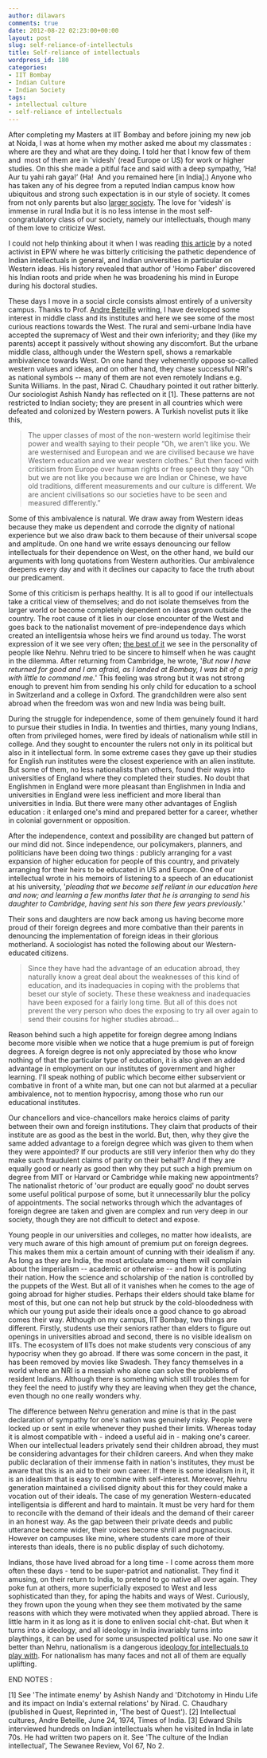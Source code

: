 ```yaml
---
author: dilawars
comments: true
date: 2012-08-22 02:23:00+00:00
layout: post
slug: self-reliance-of-intellectuls
title: Self-reliance of intellectuals
wordpress_id: 180
categories:
- IIT Bombay
- Indian Culture
- Indian Society
tags:
- intellectual culture
- self-reliance of intellectuals
---
```


After completing my Masters at IIT Bombay and before joining my new job at Noida, I was at home when my mother asked me about my classmates : where are they and what are they doing. I told her that I know few of them and  most of them are in 'videsh' (read Europe or US) for work or higher studies. On this she made a pitiful face and said with a deep sympathy, ‘Ha! Aur tu yahi rah gaya!’ (Ha!  And you remained here [in India].) Anyone who has taken any of his degree from a reputed Indian campus know how ubiquitous and strong such expectation is in our style of society. It comes from not only parents but also [larger society](http://www.youtube.com/watch?v=DrWvPAUwn1I). The love for ‘videsh’ is immense in rural India but it is no less intense in the most self-congratulatory class of our society, namely our intellectuals, though many of them love to criticize West.

<!-- more -->

I could not help thinking about it when I was reading [this article](http://www.epw.in/special-articles/critique-eurocentric-social-science-and-question-alternatives.html) by a noted activist in EPW where he was bitterly criticising the pathetic dependence of Indian intellectuals in general, and Indian universities in particular on Western ideas. His history revealed that author of 'Homo Faber' discovered his Indian roots and pride when he was broadening his mind in Europe during his doctoral studies.

These days I move in a social circle consists almost entirely of a university campus. Thanks to Prof. [Andre Beteille](http://en.wikipedia.org/wiki/Andre_B%C3%A9teille) writing, I have developed some interest in middle class and its institutes and here we see some of the most curious reactions towards the West. The rural and semi-urbane India have accepted the supremacy of West and their own inferiority; and they (like my parents) accept it passively without showing any discomfort. But the urbane middle class, although under the Western spell, shows a remarkable ambivalence towards West. On one hand they vehemently oppose so-called western values and ideas, and on other hand, they chase successful NRI's as national symbols -- many of them are not even remotely Indians e.g. Sunita Williams. In the past, Nirad C. Chaudhary pointed it out rather bitterly. Our sociologist Ashish Nandy has reflected on it [1]. These patterns are not restricted to Indian society; they are present in all countries which were defeated and colonized by Western powers. A Turkish novelist puts it like this,


> 

> 
> The upper classes of most of the non-western world legitimise their power and wealth saying to their people “Oh, we aren't like you. We are westernised and European and we are civilised because we have Western education and we wear western clothes.” But then faced with criticism from Europe over human rights or free speech they say “Oh but we are not like you because we are Indian or Chinese, we have old traditions, different measurements and our culture is different. We are ancient civilisations so our societies have to be seen and measured differently.”


Some of this ambivalence is natural. We draw away from Western ideas because they make us dependent and corrode the dignity of national experience but we also draw back to them because of their universal scope and amplitude. On one hand we write essays denouncing our fellow intellectuals for their dependence on West, on the other hand, we build our arguments with long quotations from Western authorities. Our ambivalence deepens every day and with it declines our capacity to face the truth about our predicament.

Some of this criticism is perhaps healthy. It is all to good if our intellectuals take a critical view of themselves; and do not isolate themselves from the larger world or become completely dependent on ideas grown outside the country. The root cause of it lies in our close encounter of the West and goes back to the nationalist movement of pre-independence days which created an intelligentsia whose heirs we find around us today. The worst expression of it we see very often; [the best of it](http://dilawars.wordpress.com/2012/08/26/nehrus-self-characterisation/) we see in the personality of people like Nehru. Nehru tried to be sincere to himself when he was caught in the dilemma. After returning from Cambridge, he wrote, '_But now I have returned for good and I am afraid, as I landed at Bombay, I was bit of a prig with little to command me._' This feeling was strong but it was not strong enough to prevent him from sending his only child for education to a school in Switzerland and a college in Oxford. The grandchildren were also sent abroad when the freedom was won and new India was being built.

During the struggle for independence, some of them genuinely found it hard to pursue their studies in India. In twenties and thirties, many young Indians, often from privileged homes, were fired by ideals of nationalism while still in college. And they sought to encounter the rulers not only in its political but also in it intellectual form. In some extreme cases they gave up their studies for English run institutes were the closest experience with an alien institute. But some of them, no less nationalists than others, found their ways into universities of England where they completed their studies. No doubt that Englishmen in England were more pleasant than Englishmen in India and universities in England were less inefficient and more liberal than universities in India. But there were many other advantages of English education : it enlarged one's mind and prepared better for a career, whether in colonial government or opposition.

After the independence, context and possibility are changed but pattern of our mind did not. Since independence, our policymakers, planners, and politicians have been doing two things : publicly arranging for a vast expansion of higher education for people of this country, and privately arranging for their heirs to be educated in US and Europe. One of our intellectual wrote in his memoirs of listening to a speech of an educationist at his university, '_pleading that we become self reliant in our education here and now; and learning a few months later that he is arranging to send his daughter to Cambridge, having sent his son there few years previously._'

Their sons and daughters are now back among us having become more proud of their foreign degrees and more combative than their parents in denouncing the implementation of foreign ideas in their glorious motherland. A sociologist has noted the following about our Western-educated citizens.


> Since they have had the advantage of an education abroad, they naturally know a great deal about the weaknesses of this kind of education, and its inadequacies in coping with the problems that beset our style of society. These these weakness and inadequacies have been exposed for a fairly long time. But all of this does not prevent the very person who does the exposing to try all over again to send their cousins for higher studies abroad...


Reason behind such a high appetite for foreign degree among Indians become more visible when we notice that a huge premium is put of foreign degrees. A foreign degree is not only appreciated by those who know nothing of that the particular type of education, it is also given an added advantage in employment on our institutes of government and higher learning. I'll speak nothing of public which become either subservient or combative in front of a white man, but one can not but alarmed at a peculiar ambivalence, not to mention hypocrisy, among those who run our educational institutes.

Our chancellors and vice-chancellors make heroics claims of parity between their own and foreign institutions. They claim that products of their institute are as good as the best in the world. But, then, why they give the same added advantage to a foreign degree which was given to them when they were appointed? If our products are still very inferior then why do they make such fraudulent claims of parity on their behalf? And if they are equally good or nearly as good then why they put such a high premium on degree from MIT or Harvard or Cambridge while making new appointments? The nationalist rhetoric of 'our product are equally good' no doubt serves some useful political purpose of some, but it unnecessarily blur the policy of appointments. The social networks through which the advantages of foreign degree are taken and given are complex and run very deep in our society, though they are not difficult to detect and expose.

Young people in our universities and colleges, no matter how idealists, are very much aware of this high amount of premium put on foreign degrees. This makes them mix a certain amount of cunning with their idealism if any. As long as they are India, the most articulate among them will complain about the imperialism -- academic or otherwise -- and how it is polluting their nation. How the science and scholarship of the nation is controlled by the puppets of the West. But all of it vanishes when he comes to the age of going abroad for higher studies. Perhaps their elders should take blame for most of this, but one can not help but struck by the cold-bloodedness with which our young put aside their ideals once a good chance to go abroad comes their way. Although on my campus, IIT Bombay, two things are different. Firstly, students use their seniors rather than elders to figure out openings in universities abroad and second, there is no visible idealism on IITs. The ecosystem of IITs does not make students very conscious of any hypocrisy when they go abroad. If there was some concern in the past, it has been removed by movies like Swadesh. They fancy themselves in a world where an NRI is a messiah who alone can solve the problems of resident Indians. Although there is something which still troubles them for they feel the need to justify why they are leaving when they get the chance, even though no one really wonders why.

The difference between Nehru generation and mine is that in the past declaration of sympathy for one's nation was genuinely risky. People were locked up or sent in exile whenever they pushed their limits. Whereas today it is almost compatible with - indeed a useful aid in - making one's career. When our intellectual leaders privately send their children abroad, they must be considering advantages for their children careers. And when they make public declaration of their immense faith in nation's institutes, they must be aware that this is an aid to their own career. If there is some idealism in it, it is an idealism that is easy to combine with self-interest. Moreover, Nehru generation maintained a civilised dignity about this for they could make a vocation out of their ideals. The case of my generation Western-educated intelligentsia is different and hard to maintain. It must be very hard for them to reconcile with the demand of their ideals and the demand of their career in an honest way. As the gap between their private deeds and public utterance become wider, their voices become shrill and pugnacious. However on campuses like mine, where students care more of their interests than ideals, there is no public display of such dichotomy.

Indians, those have lived abroad for a long time - I come across them more often these days - tend to be super-patriot and nationalist. They find it amusing, on their return to India, to pretend to go native all over again. They poke fun at others, more superficially exposed to West and less sophisticated than they, for aping the habits and ways of West. Curiously, they frown upon the young when they see them motivated by the same reasons with which they were motivated when they applied abroad. There is little harm in it as long as it is done to enliven social chit-chat. But when it turns into a ideology, and all ideology in India invariably turns into playthings, it can be used for some unsuspected political use. No one saw it better than Nehru, nationalism is a dangerous [ideology for intellectuals to play with](http://www.jstor.org/stable/10.2307/25159383). For nationalism has many faces and not all of them are equally uplifting.

END NOTES :

[1] See 'The intimate enemy' by Ashish Nandy and 'Ditchotomy in Hindu Life and its impact on India's external relations' by Nirad. C. Chaudhary (published in Quest, Reprinted in, 'The best of Quest').
[2] Intellectual cultures, Andre Beteille, June 24, 1974, Times of India.
[3] Edward Shils interviewed hundreds on Indian intellectuals when he visited in India in late 70s. He had written two papers on it. See 'The culture of the Indian intellectual', The Sewanee Review, Vol 67, No 2.
